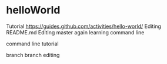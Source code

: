# helloWorld
Tutorial https://guides.github.com/activities/hello-world/
Editing README.md
Editing master again
learning command line

command line tutorial

branch
branch editing
